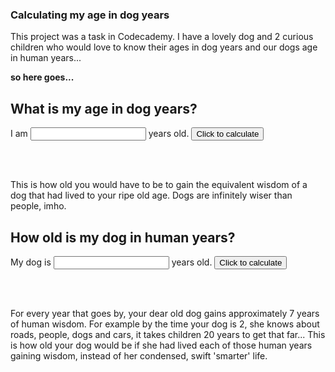 ### Calculating my age in dog years

This project was a task in Codecademy. 
I have a lovely dog and 2 curious children who would love to know their ages in dog years 
and our dogs age in human years...

**so here goes...**

## What is my age in dog years?

I am <input type="number" id="age" name="age"/> years old. 
<input type="button" onclick="ageInDogYears()" value="Click to calculate" />
<div id="theResponse"><BR/></div>

<BR/>

This is how old you would have to be to gain the equivalent wisdom of a dog that had lived to your ripe old age. Dogs are infinitely wiser than people, imho.

## How old is my dog in human years?

My dog is <input type="number" id="dogAge" name="dogAge"/> years old.
<input type="button" onclick="ageInHumanYears()" value="Click to calculate" />
<div id="theAnswer"><BR/></div>

<BR/>

For every year that goes by, your dear old dog gains approximately 7 years of human wisdom.  For example by the time your dog is 2, she knows about roads, people, dogs and cars, it takes children 20 years to get that far... This is how old your dog would be if she had lived each of those human years gaining wisdom, instead of her condensed, swift 'smarter' life.

<script>
  function ageInDogYears() {
    age = document.getElementById("age").value;
    console.log(age);
    let response = "";
    let childAge = age * 10.5;
    let earlyYears = 2;
    let smallPerson = earlyYears * 10.5;
    let laterYears= age-2;
    let bigDog = laterYears * 4;
    let calculatedAge = smallPerson + bigDog;
    if (age <=2) {
        response = `You are ${age}, that's ${childAge} in dog years.`;
        }else {        
        response = `You are ${age}, that's ${calculatedAge} in dog years.`;
        };
    document.getElementById("theResponse").innerHTML = response;
};


  
function ageInHumanYears() {
    dogAge = document.getElementById("dogAge").value;
    let answer = "";
    const childhood = 21;
    let olderYears = dogAge-2;
    let adulthood = olderYears * 4;
    if(dogAge <=2){
        let babyDog = dogAge * 10.5;
        answer = `Your dog is ${dogAge}, that is ${babyDog} in human Years.`;
    }else{
        let adjustedAge = childhood + adulthood;
        answer = `Your dog is ${dogAge}, that is ${adjustedAge} in human Years.`;
    };             
    document.getElementById("theAnswer").innerHTML = answer;
};

                   
</script>
